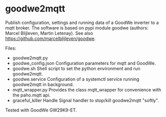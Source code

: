# goodwe2mqtt

 Publish configuration, settings and running data of a GoodWe inverter to a mqtt broker.
 The software is based on pypi module goodwe (authors: Marcel Blijleven, Martin Letenay). 
 See also https://github.com/marcelblijleven/goodwe.

 Files:
 
 - goodwe2mqtt.py
 - goodwe_config.json Configuration parameters for mqtt and GoodWe.
 - goodwe.sh          Shell script to set the python environment and run goodwe2mqtt.
 - goodwe.service     Configuration of a systemctl service running goodwe2mqtt in background.
 - mqtt_wrapper.py    Provides the class mqtt_wrapper for convenience with the paho.mqtt api.
 - graceful_killer    Handle Signal handler to stop/kill goodwe2mqtt "softly".

Tested with GoodWe GW29K9-ET.